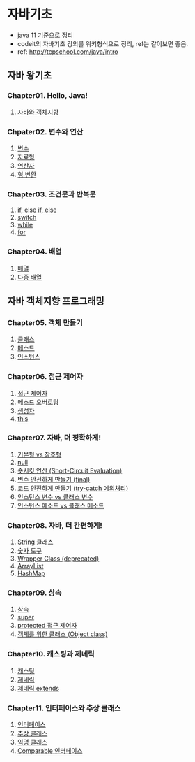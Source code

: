 # 자바기초
- java 11 기준으로 정리
- codeit의 자바기초 강의를 위키형식으로 정리, ref는 같이보면 좋음.
- ref: http://tcpschool.com/java/intro
## 자바 왕기초
### Chapter01. Hello, Java!
1. [자바와 객체지향](https://github.com/aisolab/java101/wiki/01-1.-%EC%9E%90%EB%B0%94%EC%99%80-%EA%B0%9D%EC%B2%B4%EC%A7%80%ED%96%A5)
### Chpater02. 변수와 연산
1. [변수](https://github.com/aisolab/java101/wiki/02-1.-%EB%B3%80%EC%88%98)
2. [자료형](https://github.com/aisolab/java101/wiki/02-2.-%EC%9E%90%EB%A3%8C%ED%98%95)
3. [연산자](https://github.com/aisolab/java101/wiki/02-3.-%EC%97%B0%EC%82%B0%EC%9E%90)
4. [형 변환](https://github.com/aisolab/java101/wiki/02-4.-%ED%98%95-%EB%B3%80%ED%99%98)
### Chapter03. 조건문과 반복문
1. [if, else if, else](https://github.com/aisolab/java101/wiki/03-1.-if,-else-if,-else)
2. [switch](https://github.com/aisolab/java101/wiki/03-2.-switch)
3. [while](https://github.com/aisolab/java101/wiki/03-3.-while)
4. [for](https://github.com/aisolab/java101/wiki/03-4.-for)
### Chapter04. 배열
1. [배열](https://github.com/aisolab/java101/wiki/04-1.-%EB%B0%B0%EC%97%B4)
2. [다중 배열](https://github.com/aisolab/java101/wiki/04-2.-%EB%8B%A4%EC%A4%91-%EB%B0%B0%EC%97%B4)
## 자바 객체지향 프로그래밍
### Chapter05. 객체 만들기
1. [클래스](https://github.com/aisolab/java101/wiki/05-1.-%ED%81%B4%EB%9E%98%EC%8A%A4)
2. [메소드](https://github.com/aisolab/java101/wiki/05-2.-%EB%A9%94%EC%86%8C%EB%93%9C)
3. [인스턴스](https://github.com/aisolab/java101/wiki/05-3.-%EC%9D%B8%EC%8A%A4%ED%84%B4%EC%8A%A4)
### Chapter06. 접근 제어자
1. [접근 제어자](https://github.com/aisolab/java101/wiki/06-1.-%EC%A0%91%EA%B7%BC-%EC%A0%9C%EC%96%B4%EC%9E%90)
2. [메소드 오버로딩](https://github.com/aisolab/java101/wiki/06-2.-%EB%A9%94%EC%86%8C%EB%93%9C-%EC%98%A4%EB%B2%84%EB%A1%9C%EB%94%A9)
3. [생성자](https://github.com/aisolab/java101/wiki/06-3.-%EC%83%9D%EC%84%B1%EC%9E%90)
4. [this](https://github.com/aisolab/java101/wiki/06-4.-this)
### Chapter07. 자바, 더 정확하게!
1. [기본형 vs 참조형](https://github.com/aisolab/java101/wiki/07-1.-%EA%B8%B0%EB%B3%B8%ED%98%95-vs-%EC%B0%B8%EC%A1%B0%ED%98%95)
2. [null](https://github.com/aisolab/java101/wiki/07-2.-null)
3. [숏서킷 연산 (Short-Circuit Evaluation)](https://github.com/aisolab/java101/wiki/07-3.-%EC%88%8F%EC%84%9C%ED%82%B7-%EC%97%B0%EC%82%B0)
4. [변수 안전하게 만들기 (final)](https://github.com/aisolab/java101/wiki/07-4.-%EB%B3%80%EC%88%98-%EC%95%88%EC%A0%84%ED%95%98%EA%B2%8C-%EB%A7%8C%EB%93%A4%EA%B8%B0)
5. [코드 안전하게 만들기 (try-catch 예외처리)](https://github.com/aisolab/java101/wiki/07-5.-%EC%BD%94%EB%93%9C-%EC%95%88%EC%A0%84%ED%95%98%EA%B2%8C-%EB%A7%8C%EB%93%A4%EA%B8%B0)
6. [인스턴스 변수 vs 클래스 변수](https://github.com/aisolab/java101/wiki/07-6.-%EC%9D%B8%EC%8A%A4%ED%84%B4%EC%8A%A4-%EB%B3%80%EC%88%98-vs-%ED%81%B4%EB%9E%98%EC%8A%A4-%EB%B3%80%EC%88%98)
7. [인스턴스 메소드 vs 클래스 메소드](https://github.com/aisolab/java101/wiki/07-7.-%EC%9D%B8%EC%8A%A4%ED%84%B4%EC%8A%A4-%EB%A9%94%EC%86%8C%EB%93%9C-vs-%ED%81%B4%EB%9E%98%EC%8A%A4-%EB%A9%94%EC%86%8C%EB%93%9C)
### Chapter08. 자바, 더 간편하게!
1. [String 클래스](https://github.com/aisolab/java101/wiki/08-1.-String-%ED%81%B4%EB%9E%98%EC%8A%A4)
2. [숫자 도구](https://github.com/aisolab/java101/wiki/08-2.-%EC%88%AB%EC%9E%90%EB%8F%84%EA%B5%AC)
3. [Wrapper Class (deprecated)]()
4. [ArrayList](https://github.com/aisolab/java101/wiki/08-4.-ArrayList)
5. [HashMap](https://github.com/aisolab/java101/wiki/08-5.-HashMap)
### Chapter09. 상속
1. [상속](https://github.com/aisolab/java101/wiki/09-1.-%EC%83%81%EC%86%8D)
2. [super](https://github.com/aisolab/java101/wiki/09-2.-super)
3. [protected 접근 제어자](https://github.com/aisolab/java101/wiki/09-3.-protected-%EC%A0%91%EA%B7%BC-%EC%A0%9C%EC%96%B4%EC%9E%90)
4. [객체를 위한 클래스 (Object class)](https://github.com/aisolab/java101/wiki/09-4.-%EA%B0%9D%EC%B2%B4%EB%A5%BC-%EC%9C%84%ED%95%9C-%ED%81%B4%EB%9E%98%EC%8A%A4-(Object-class))
### Chapter10. 캐스팅과 제네릭
1. [캐스팅](https://github.com/aisolab/java101/wiki/10-1.-%EC%BA%90%EC%8A%A4%ED%8C%85-(reference-type))
2. [제네릭](https://github.com/aisolab/java101/wiki/10-2.-%EC%A0%9C%EB%84%A4%EB%A6%AD)
3. [제네릭 extends](https://github.com/aisolab/java101/wiki/10-3.-%EC%A0%9C%EB%84%A4%EB%A6%AD-extends)
### Chapter11. 인터페이스와 추상 클래스
1. [인터페이스](https://github.com/aisolab/java101/wiki/11-1.-%EC%9D%B8%ED%84%B0%ED%8E%98%EC%9D%B4%EC%8A%A4)
2. [추상 클래스](https://github.com/aisolab/java101/wiki/11-2.-%EC%B6%94%EC%83%81-%ED%81%B4%EB%9E%98%EC%8A%A4)
3. [익명 클래스](https://github.com/aisolab/java101/wiki/11-3.-%EC%9D%B5%EB%AA%85-%ED%81%B4%EB%9E%98%EC%8A%A4)
4. [Comparable 인터페이스](https://github.com/aisolab/java101/wiki/11-4.-Comparable-%EC%9D%B8%ED%84%B0%ED%8E%98%EC%9D%B4%EC%8A%A4)
